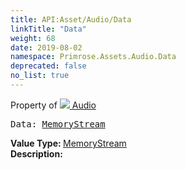 ```yaml
---
title: API:Asset/Audio/Data
linkTitle: "Data"
weight: 68
date: 2019-08-02
namespace: Primrose.Assets.Audio.Data
deprecated: false
no_list: true
---
```

Property of <a href="/docs/api-reference/Class/Audio"><img src="/icons/silk/default.png"/>&nbsp;Audio</a>
<pre class="method-declaration">
Data: <a class="type" href="/docs/api-reference/System/MemoryStream">MemoryStream</a></pre>
<b>Value Type: </b>
<a class="type" href="/docs/api-reference/System/MemoryStream">MemoryStream</a>
<br/>
<b>Description: </b>